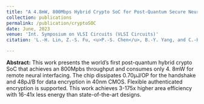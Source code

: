 ```yaml
---
title: "A 4.8mW, 800Mbps Hybrid Crypto SoC for Post-Quantum Secure Neural Interfacing"
collection: publications
permalink: /publication/cryptoSOC
date: June, 2023
venue: 'Int. Symposium on VLSI Circuits (VLSI Circuits)'
citation: 'L.-H. Lin, Z.-S. Fu, <u>P.-S. Chen</u>, B.-Y. Yang, and C.-H. Yang, "A 4.8mW, 800Mbps Hybrid Crypto SoC for Post-Quantum Secure Neural Interfacing," <i>Int. Symposium on VLSI Circuits (VLSI Circuits)</i>, June 2023.'

---
```


**Abstract:** This work presents the world’s first post-quantum hybrid crypto SoC that achieves an 800Mpbs throughput and consumes only 4. 8mW for remote neural interfacing. The chip dissipates 0.70μJ/OP for the handshake and 48pJ/B for data encryption in 40nm CMOS. Flexible authenticated encryption is supported. This work achieves 3-175x higher area efficiency with 16-41x less energy than state-of-the-art designs.

<!-- paperurl: 'http://academicpages.github.io/files/paper1.pdf' -->
